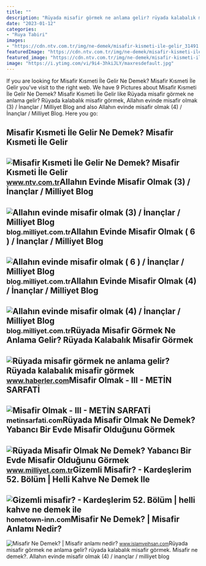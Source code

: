 ```yaml
---
title: ""
description: "Rüyada misafir görmek ne anlama gelir? rüyada kalabalık misafir görmek"
date: "2023-01-12"
categories:
- "Ruya Tabiri"
images:
- "https://cdn.ntv.com.tr/img/ne-demek/misafir-kismeti-ile-gelir_31491.jpg"
featuredImage: "https://cdn.ntv.com.tr/img/ne-demek/misafir-kismeti-ile-gelir_31491.jpg"
featured_image: "https://cdn.ntv.com.tr/img/ne-demek/misafir-kismeti-ile-gelir_31491.jpg"
image: "https://i.ytimg.com/vi/9i4-3hkiJLY/maxresdefault.jpg"
---
```


If you are looking for Misafir Kısmeti İle Gelir Ne Demek? Misafir Kısmeti İle Gelir you've visit to the right web. We have 9 Pictures about Misafir Kısmeti İle Gelir Ne Demek? Misafir Kısmeti İle Gelir like Rüyada misafir görmek ne anlama gelir? Rüyada kalabalık misafir görmek, Allahın evinde misafir olmak (3) / İnançlar / Milliyet Blog and also Allahın evinde misafir olmak (4) / İnançlar / Milliyet Blog. Here you go:

Misafir Kısmeti İle Gelir Ne Demek? Misafir Kısmeti İle Gelir
-------------------------------------------------------------

 ![Misafir Kısmeti İle Gelir Ne Demek? Misafir Kısmeti İle Gelir](https://cdn.ntv.com.tr/img/ne-demek/misafir-kismeti-ile-gelir_31491.jpg) <small>www.ntv.com.tr</small>Allahın Evinde Misafir Olmak (3) / İnançlar / Milliyet Blog
-----------------------------------------------------------

 ![Allahın evinde misafir olmak (3) / İnançlar / Milliyet Blog](https://iblog.milliyet.com.tr/imgroot/blogv7/Blog333/2011/09/11/34/112853-3-4-66294.jpg) <small>blog.milliyet.com.tr</small>Allahın Evinde Misafir Olmak ( 6 ) / İnançlar / Milliyet Blog
-------------------------------------------------------------

 ![Allahın evinde misafir olmak ( 6 ) / İnançlar / Milliyet Blog](https://iblog.milliyet.com.tr/imgroot/blogv7/Blog333/2011/09/11/27/118706-3-4-bd902.jpg) <small>blog.milliyet.com.tr</small>Allahın Evinde Misafir Olmak (4) / İnançlar / Milliyet Blog
-----------------------------------------------------------

 ![Allahın evinde misafir olmak (4) / İnançlar / Milliyet Blog](https://iblog.milliyet.com.tr/imgroot/blogv7/Blog333/2011/09/11/50/114590-3-4-e48f9.jpg) <small>blog.milliyet.com.tr</small>Rüyada Misafir Görmek Ne Anlama Gelir? Rüyada Kalabalık Misafir Görmek
----------------------------------------------------------------------

 ![Rüyada misafir görmek ne anlama gelir? Rüyada kalabalık misafir görmek](https://i.hbrcdn.com/haber/2022/10/05/ruyada-misafir-gormek-ne-anlama-gelir-ruyada-15335937_598_amp.jpg) <small>www.haberler.com</small>Misafir Olmak - III - METİN SARFATİ
-----------------------------------

 ![Misafir Olmak - III - METİN SARFATİ](https://metinsarfati.com/wp-content/uploads/2022/02/misafir-olmak-3-sarfati-.jpg) <small>metinsarfati.com</small>Rüyada Misafir Olmak Ne Demek? Yabancı Bir Evde Misafir Olduğunu Görmek
-----------------------------------------------------------------------

 ![Rüyada Misafir Olmak Ne Demek? Yabancı Bir Evde Misafir Olduğunu Görmek](https://image.milimaj.com/i/milliyet/75/0x0/5fea7a7e554280066096651f.jpg) <small>www.milliyet.com.tr</small>Gizemli Misafir? - Kardeşlerim 52. Bölüm | Helli Kahve Ne Demek Ile
-------------------------------------------------------------------

 ![Gizemli misafir? - Kardeşlerim 52. Bölüm | helli kahve ne demek ile](https://i.ytimg.com/vi/9i4-3hkiJLY/maxresdefault.jpg) <small>hometown-inn.com</small>Misafir Ne Demek? | Misafir Anlamı Nedir?
-----------------------------------------

 ![Misafir Ne Demek? | Misafir anlamı nedir?](https://www.islamveihsan.com/wp-content/uploads/2023/03/misafir-ne-demek-191021.jpg) <small>www.islamveihsan.com</small>Rüyada misafir görmek ne anlama gelir? rüyada kalabalık misafir görmek. Misafir ne demek?. Allahın evinde misafir olmak (4) / i̇nançlar / milliyet blog
